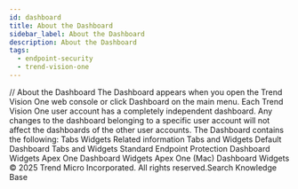 ```yaml
---
id: dashboard
title: About the Dashboard
sidebar_label: About the Dashboard
description: About the Dashboard
tags:
  - endpoint-security
  - trend-vision-one
---
```


/*<![CDATA[*/ $('#title').html($('meta[name=map-description]').attr('content')); /*]]>*/ About the Dashboard The Dashboard appears when you open the Trend Vision One web console or click Dashboard on the main menu. Each Trend Vision One user account has a completely independent dashboard. Any changes to the dashboard belonging to a specific user account will not affect the dashboards of the other user accounts. The Dashboard contains the following: Tabs Widgets Related information Tabs and Widgets Default Dashboard Tabs and Widgets Standard Endpoint Protection Dashboard Widgets Apex One Dashboard Widgets Apex One (Mac) Dashboard Widgets © 2025 Trend Micro Incorporated. All rights reserved.Search Knowledge Base